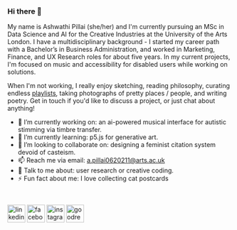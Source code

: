 ### Hi there 👋 

My name is Ashwathi Pillai (she/her) and I'm currently pursuing an MSc in Data Science and AI for the Creative Industries at the University of the Arts London. I have a multidisciplinary background - I started my career path with a Bachelor’s in Business Administration, and worked in Marketing, Finance, and UX Research roles for about five years. In my current projects, I'm focused on music and accessibility for disabled users while working on solutions. 

When I'm not working, I really enjoy sketching, reading philosophy, curating endless [playlists](https://open.spotify.com/user/w7iydxkqga5ljab2c7smt3wic), taking photographs of pretty places / people, and writing poetry. Get in touch if you'd like to discuss a project, or just chat about anything! 



- 🔭 I’m currently working on: an ai-powered musical interface for autistic stimming via timbre transfer.
- 🌱 I’m currently learning: p5.js for generative art. 
- 👯 I’m looking to collaborate on: designing a feminist citation system devoid of casteism. 
- 📫 Reach me via email: a.pillai0620211@arts.ac.uk 
- 💬 Talk to me about: user research or creative coding. 
- ⚡ Fun fact about me: I love collecting cat postcards

<br />

[<img src='https://user-images.githubusercontent.com/91768257/147710998-2a0a29aa-2dc6-4755-806b-547c919b3a07.png' alt='linkedin' height='40'>](https://www.linkedin.com/in/ashwathipillai/)  [<img src='https://user-images.githubusercontent.com/91768257/147711016-923d4de6-70bd-46e3-94da-b693ec192226.png' alt='facebook' height='40'>](https://www.facebook.com/ashwathipillai97)  [<img src='https://user-images.githubusercontent.com/91768257/147711049-b23fae5d-6365-46ab-b1a3-baaaaba285bf.png' alt='instagram' height='40'>](https://www.instagram.com/fiveapplesabove/)  [<img src='https://user-images.githubusercontent.com/91768257/147711094-0cf18256-e87d-4c5b-9062-2b30d4912868.png' alt='goodreads' height='40'>](https://www.goodreads.com/user/show/37835951-ashwathi) 
